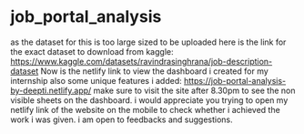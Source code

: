# job_portal_analysis
as the dataset for this is too large sized to be uploaded here is the link for the exact dataset to download from kaggle: https://www.kaggle.com/datasets/ravindrasinghrana/job-description-dataset
Now is the netlify link to view the dashboard  i created for my internship also some unique features i added: https://job-portal-analysis-by-deepti.netlify.app/
make sure to visit the site after 8.30pm to see the non visible sheets on the dashboard. i would appreciate you trying to open my netlify link of the website on the mobile to check whether i achieved the work i was given. i am open to feedbacks and suggestions.
